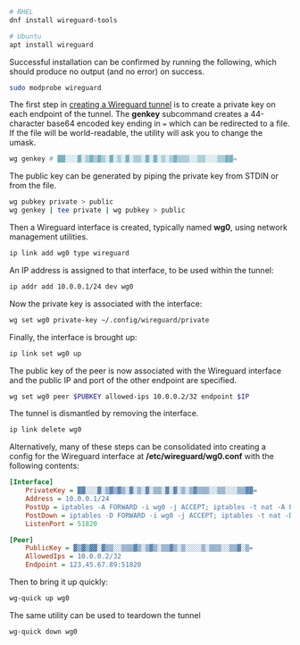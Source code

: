 ```sh
# RHEL
dnf install wireguard-tools

# Ubuntu
apt install wireguard
```

Successful installation can be confirmed by running the following, which should produce no output (and no error) on success.

```sh
sudo modprobe wireguard
```

The first step in [creating a Wireguard tunnel](https://www.youtube.com/watch?v=88GyLoZbDNw) is to create a private key on each endpoint of the tunnel.
The **genkey** subcommand creates a 44-character base64 encoded key ending in `=` which can be redirected to a file.
If the file will be world-readable, the utility will ask you to change the umask.

```sh
wg genkey # ▓▓░░░▓░▒▓▒▓▒░▓░▒░▓░▒▒░▓░▓░▒░▒▓▒▒▒░░▒▒░░░▒▒▓▓=
```

The public key can be generated by piping the private key from STDIN or from the file.

```sh
wg pubkey private > public
wg genkey | tee private | wg pubkey > public
```

Then a Wireguard interface is created, typically named **wg0**, using network management utilities.

```sh
ip link add wg0 type wireguard
```

An IP address is assigned to that interface, to be used within the tunnel:

```sh
ip addr add 10.0.0.1/24 dev wg0
```

Now the private key is associated with the interface:
```sh
wg set wg0 private-key ~/.config/wireguard/private
```

Finally, the interface is brought up:
```sh
ip link set wg0 up
```

The public key of the peer is now associated with the Wireguard interface and the public IP and port of the other endpoint are specified.
```sh
wg set wg0 peer $PUBKEY allowed-ips 10.0.0.2/32 endpoint $IP
```

The tunnel is dismantled by removing the interface.
```sh
ip link delete wg0
```

Alternatively, many of these steps can be consolidated into creating a config for the Wireguard interface at **/etc/wireguard/wg0.conf** with the following contents:

```ini
[Interface]
    PrivateKey = ▓▓░░░▓░▒▓▒▓▒░▓░▒░▓░▒▒░▓░▓░▒░▒▓▒▒▒░░▒▒░░░▒▒▓▓=
    Address = 10.0.0.1/24
    PostUp = iptables -A FORWARD -i wg0 -j ACCEPT; iptables -t nat -A POSTROUTING -o eth0 -j MASQUERADE
    PostDown = iptables -D FORWARD -i wg0 -j ACCEPT; iptables -t nat -D POSTROUTING -o eth0 -j MASQUERADE
    ListenPort = 51820

[Peer]
    PublicKey = ▓▒▓▒▓▓░▓▒▒░░▒▒▒▓▒░▒▓▒░▒▒▓▒░▒░░░░▒░▒▒▒░░▒▒▓░▒=
    AllowedIps = 10.0.0.2/32
    Endpoint = 123.45.67.89:51820
```

Then to bring it up quickly:

```sh
wg-quick up wg0
```

The same utility can be used to teardown the tunnel

```sh
wg-quick down wg0
```